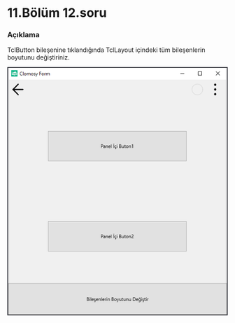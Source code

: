 # 11.Bölüm 12.soru

### Açıklama

TclButton bileşenine tıklandığında TclLayout içindeki tüm bileşenlerin boyutunu değiştiriniz.

![Bolum 11-Soru 12](Bolum11_12.png)